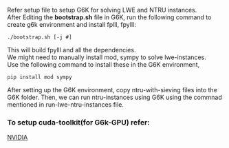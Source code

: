 Refer setup file to setup G6K for solving LWE and NTRU instances.  
After Editing the **bootstrap.sh** file in G6K, run the following command to create g6k environment and install fplll, fpylll:
```console
./bootstrap.sh [-j #]
```
  
This will build fpylll and all the dependencies.  
We might need to manually install mod, sympy to solve lwe-instances.  
Use the following command to install these in the G6K environment,
```console
pip install mod sympy
```

After setting up the G6K environment, copy ntru-with-sieving files into the G6K folder.
Then, we can run ntru-instances using G6K using the commnad mentioned in run-lwe-ntru-instances file.


### To setup cuda-toolkit(for G6k-GPU) refer:
[NVIDIA](https://developer.nvidia.com/cuda-downloads?target_os=Linux&target_arch=x86_64&Distribution=Ubuntu&target_version=20.04&target_type=deb_local)
